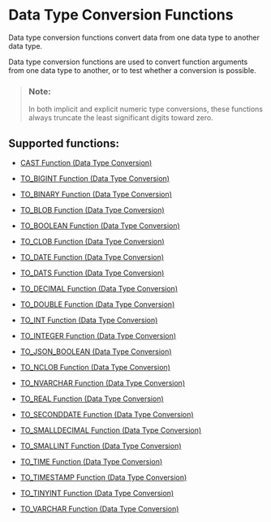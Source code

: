 <!-- loio209ddefe75191014ac249bf78ba2a1e9 -->

# Data Type Conversion Functions

Data type conversion functions convert data from one data type to another data type.



Data type conversion functions are used to convert function arguments from one data type to another, or to test whether a conversion is possible.

> ### Note:  
> In both implicit and explicit numeric type conversions, these functions always truncate the least significant digits toward zero.



## Supported functions:

-   [CAST Function \(Data Type Conversion\)](cast-function-data-type-conversion-20db6dd.md)

-   [TO\_BIGINT Function \(Data Type Conversion\)](to-bigint-function-data-type-conversion-20eae5e.md)

-   [TO\_BINARY Function \(Data Type Conversion\)](to-binary-function-data-type-conversion-20eb65d.md)

-   [TO\_BLOB Function \(Data Type Conversion\)](to-blob-function-data-type-conversion-20eba7c.md)

-   [TO\_BOOLEAN Function \(Data Type Conversion\)](to-boolean-function-data-type-conversion-258b535.md)

-   [TO\_CLOB Function \(Data Type Conversion\)](to-clob-function-data-type-conversion-20ebe72.md)

-   [TO\_DATE Function \(Data Type Conversion\)](to-date-function-data-type-conversion-20ec6b6.md)

-   [TO\_DATS Function \(Data Type Conversion\)](to-dats-function-data-type-conversion-20ecb35.md)

-   [TO\_DECIMAL Function \(Data Type Conversion\)](to-decimal-function-data-type-conversion-20ee237.md)

-   [TO\_DOUBLE Function \(Data Type Conversion\)](to-double-function-data-type-conversion-20ee824.md)

-   [TO\_INT Function \(Data Type Conversion\)](to-int-function-data-type-conversion-20ef08b.md)

-   [TO\_INTEGER Function \(Data Type Conversion\)](to-integer-function-data-type-conversion-20ef488.md)

-   [TO\_JSON\_BOOLEAN \(Data Type Conversion\)](to-json-boolean-data-type-conversion-8791a37.md)

-   [TO\_NCLOB Function \(Data Type Conversion\)](to-nclob-function-data-type-conversion-20ef8d6.md)

-   [TO\_NVARCHAR Function \(Data Type Conversion\)](to-nvarchar-function-data-type-conversion-20efce3.md)

-   [TO\_REAL Function \(Data Type Conversion\)](to-real-function-data-type-conversion-20f017b.md)

-   [TO\_SECONDDATE Function \(Data Type Conversion\)](to-seconddate-function-data-type-conversion-20f057b.md)

-   [TO\_SMALLDECIMAL Function \(Data Type Conversion\)](to-smalldecimal-function-data-type-conversion-20f0d4a.md)

-   [TO\_SMALLINT Function \(Data Type Conversion\)](to-smallint-function-data-type-conversion-20f11db.md)

-   [TO\_TIME Function \(Data Type Conversion\)](to-time-function-data-type-conversion-20f1662.md)

-   [TO\_TIMESTAMP Function \(Data Type Conversion\)](to-timestamp-function-data-type-conversion-20f1a5b.md)

-   [TO\_TINYINT Function \(Data Type Conversion\)](to-tinyint-function-data-type-conversion-20f1e6a.md)

-   [TO\_VARCHAR Function \(Data Type Conversion\)](to-varchar-function-data-type-conversion-20f226a.md)



